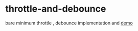 # throttle-and-debounce
bare minimum throttle , debounce implementation and [demo](https://whoami-shubham.github.io/throttle-and-debounce/)
